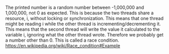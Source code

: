 The printed number is a random number between -1,000,000 and 1,000,000, not 0 as expected.
This is because the two threads share a resource, i, without locking or synchronization. This means that one thread might be reading i while the other thread is incrementing/decrementing it. This means that the second thread will write the value it calculated to the variable i, ignoring what the other thread wrote. Therefore we probably get a number other than 0. This is called a race condition.
https://en.wikipedia.org/wiki/Race_condition#Example






